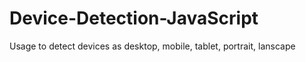 Device-Detection-JavaScript
===========================

Usage to detect devices as desktop, mobile, tablet, portrait, lanscape
